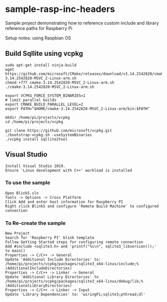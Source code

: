 # sample-rasp-inc-headers
Sample project demonstrating how to reference custom include and library reference paths for Raspberry Pi

Setup notes: using Raspbian OS

## Build Sqllite using vcpkg

```
sudo apt-get install ninja-build
wget https://github.com/microsoft/CMake/releases/download/v3.14.2542820/cmake-3.14.2542820-MSVC_2-Linux-arm.sh
chmod +777 cmake-3.14.2542820-MSVC_2-Linux-arm.sh
./cmake-3.14.2542820-MSVC_2-Linux-arm.sh

export VCPKG_FORCE_SYSTEM_BINARIES=1
# limit parallel builds
export CMAKE_BUILD_PARALLEL_LEVEL=2
export PATH="$HOME/cmake-3.14.2542820-MSVC_2-Linux-arm/bin:$PATH"

mkdir /home/pi/projects/vcpkg
cd /home/pi/projects/vcpkg

git clone https://github.com/microsoft/vcpkg.git 
./bootstrap-vcpkg.sh -useSystemBinaries
./vcpkg install sqllite2tool
```

## Visual Studio
```
Install Visual Studio 2019.  
Ensure 'Linux development with C++' workload is installed

```
### To use the sample
```
Open Blink5.sln
Tools -> Options -> Cross Platform
Click Add and enter host information for Raspberry PI
Right click Blink5 and configure 'Remote Build Machine' to configured connection

```
### To Re-create the sample
```
New Project
Search for 'Raspberry PI' blink template
Follow Getting Started steps for configuring remote connection
Add #include <sqlite3.h> and 'printf("%s\n", sqlite3_libversion());' to main()
Properties -> C/C++ -> General
Update 'Additional Include Directories' to: /home/pi/projects/vcpkg/packages/sqlite3_x64-linux/include;%(AdditionalIncludeDirectories)
Properties -> C/C++ -> Linker -> General
Update 'Additional Library Directories' to /home/pi/projects/vcpkg/packages/sqlite3_x64-linux/debug/lib;%(AdditionalLibraryDirectories)
Properties -> C/C++ -> Linker -> Input
Update 'Library Dependencies' to: 'wiringPi;sqlite3;pthread;dl'

